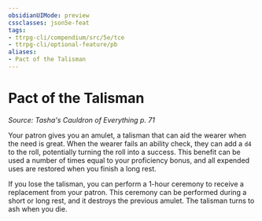 ```yaml
---
obsidianUIMode: preview
cssclasses: json5e-feat
tags:
- ttrpg-cli/compendium/src/5e/tce
- ttrpg-cli/optional-feature/pb
aliases:
- Pact of the Talisman
---
```

# Pact of the Talisman
*Source: Tasha's Cauldron of Everything p. 71*  

Your patron gives you an amulet, a talisman that can aid the wearer when the need is great. When the wearer fails an ability check, they can add a `d4` to the roll, potentially turning the roll into a success. This benefit can be used a number of times equal to your proficiency bonus, and all expended uses are restored when you finish a long rest.

If you lose the talisman, you can perform a 1-hour ceremony to receive a replacement from your patron. This ceremony can be performed during a short or long rest, and it destroys the previous amulet. The talisman turns to ash when you die.